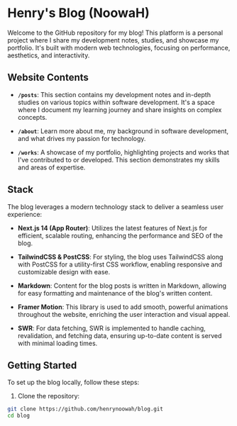 # Henry's Blog (NoowaH)

Welcome to the GitHub repository for my blog! This platform is a personal project where I share my development notes, studies, and showcase my portfolio. It's built with modern web technologies, focusing on performance, aesthetics, and interactivity.

## Website Contents

- **`/posts`**: This section contains my development notes and in-depth studies on various topics within software development. It's a space where I document my learning journey and share insights on complex concepts.

- **`/about`**: Learn more about me, my background in software development, and what drives my passion for technology.

- **`/works`**: A showcase of my portfolio, highlighting projects and works that I've contributed to or developed. This section demonstrates my skills and areas of expertise.

## Stack

The blog leverages a modern technology stack to deliver a seamless user experience:

- **Next.js 14 (App Router)**: Utilizes the latest features of Next.js for efficient, scalable routing, enhancing the performance and SEO of the blog.

- **TailwindCSS & PostCSS**: For styling, the blog uses TailwindCSS along with PostCSS for a utility-first CSS workflow, enabling responsive and customizable design with ease.

- **Markdown**: Content for the blog posts is written in Markdown, allowing for easy formatting and maintenance of the blog's written content.

- **Framer Motion**: This library is used to add smooth, powerful animations throughout the website, enriching the user interaction and visual appeal.

- **SWR**: For data fetching, SWR is implemented to handle caching, revalidation, and fetching data, ensuring up-to-date content is served with minimal loading times.

## Getting Started

To set up the blog locally, follow these steps:

1. Clone the repository:

```bash
git clone https://github.com/henrynoowah/blog.git
cd blog
```
